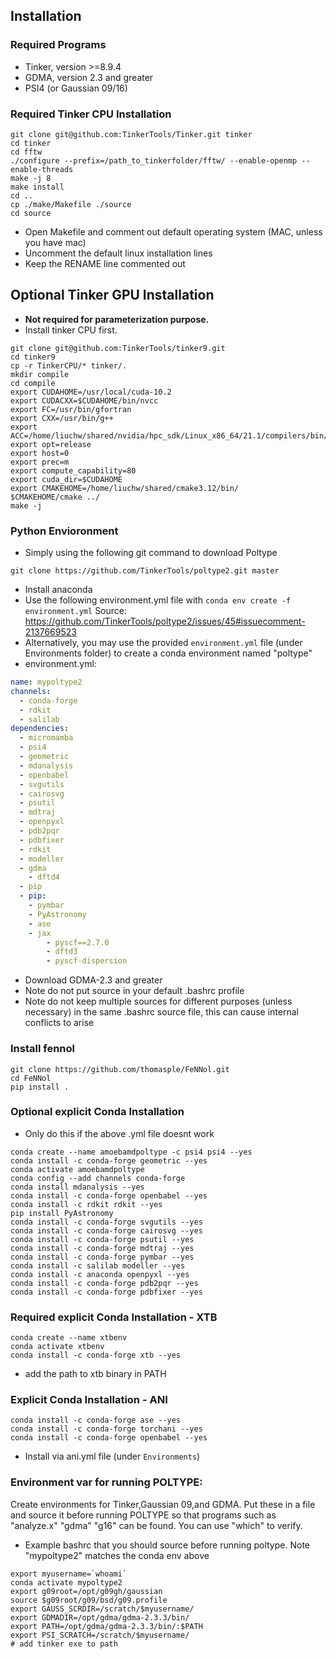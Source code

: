 ## Installation


### Required Programs
* Tinker, version >=8.9.4
* GDMA, version 2.3 and greater
* PSI4 (or Gaussian 09/16)


### Required Tinker CPU Installation
```
git clone git@github.com:TinkerTools/Tinker.git tinker
cd tinker
cd fftw
./configure --prefix=/path_to_tinkerfolder/fftw/ --enable-openmp --enable-threads
make -j 8
make install
cd ..
cp ./make/Makefile ./source
cd source
```
* Open Makefile and comment out default operating system (MAC, unless you have mac)
* Uncomment the default linux installation lines
* Keep the RENAME line commented out


## Optional Tinker GPU Installation
* **Not required for parameterization purpose.**
* Install tinker CPU first. 
```
git clone git@github.com:TinkerTools/tinker9.git
cd tinker9
cp -r TinkerCPU/* tinker/.
mkdir compile
cd compile
export CUDAHOME=/usr/local/cuda-10.2
export CUDACXX=$CUDAHOME/bin/nvcc
export FC=/usr/bin/gfortran
export CXX=/usr/bin/g++
export ACC=/home/liuchw/shared/nvidia/hpc_sdk/Linux_x86_64/21.1/compilers/bin/nvc++
export opt=release
export host=0
export prec=m
export compute_capability=80
export cuda_dir=$CUDAHOME
export CMAKEHOME=/home/liuchw/shared/cmake3.12/bin/
$CMAKEHOME/cmake ../
make -j
```


### Python Envioronment
* Simply using the following git command to download Poltype
```shell
git clone https://github.com/TinkerTools/poltype2.git master
```

* Install anaconda
* Use the following environment.yml file with `conda env create -f environment.yml` Source: https://github.com/TinkerTools/poltype2/issues/45#issuecomment-2137669523 
* Alternatively, you may use the provided `environment.yml` file (under Environments folder) to create a conda environment named "poltype"
* environment.yml:
```yaml
name: mypoltype2
channels:
  - conda-forge
  - rdkit
  - salilab
dependencies:
  - micromamba
  - psi4
  - geometric
  - mdanalysis
  - openbabel
  - svgutils
  - cairosvg
  - psutil
  - mdtraj
  - openpyxl
  - pdb2pqr
  - pdbfixer
  - rdkit
  - modeller
  - gdma
	- dftd4
  - pip
  - pip:
    - pymbar
    - PyAstronomy
    - ase 
    - jax
		- pyscf==2.7.0
		- dftd3
		- pyscf-dispersion
```

* Download GDMA-2.3 and greater
* Note do not put source in your default .bashrc profile
* Note do not keep multiple sources for different purposes (unless necessary) in the same .bashrc source file, this can cause internal conflicts to arise

### Install fennol

```
git clone https://github.com/thomasple/FeNNol.git
cd FeNNol
pip install .
```

### Optional explicit Conda Installation
* Only do this if the above .yml file doesnt work
```
conda create --name amoebamdpoltype -c psi4 psi4 --yes
conda install -c conda-forge geometric --yes
conda activate amoebamdpoltype
conda config --add channels conda-forge
conda install mdanalysis --yes
conda install -c conda-forge openbabel --yes
conda install -c rdkit rdkit --yes
pip install PyAstronomy
conda install -c conda-forge svgutils --yes
conda install -c conda-forge cairosvg --yes
conda install -c conda-forge psutil --yes
conda install -c conda-forge mdtraj --yes
conda install -c conda-forge pymbar --yes
conda install -c salilab modeller --yes
conda install -c anaconda openpyxl --yes
conda install -c conda-forge pdb2pqr --yes
conda install -c conda-forge pdbfixer --yes
```

### Required explicit Conda Installation - XTB
```
conda create --name xtbenv
conda activate xtbenv
conda install -c conda-forge xtb --yes
```
* add the path to xtb binary in PATH


### Explicit Conda Installation - ANI
```
conda install -c conda-forge ase --yes
conda install -c conda-forge torchani --yes
conda install -c conda-forge openbabel --yes
```
* Install via ani.yml file (under `Environments`)

### Environment var for running POLTYPE:
 Create environments for Tinker,Gaussian 09,and GDMA. Put these in a file and source it before running POLTYPE so that programs such as "analyze.x" "gdma" "g16" can be found. You can use "which" to verify.
* Example bashrc that you should source before running poltype. Note "mypoltype2" matches the conda env above
```shell
export myusername=`whoami`
conda activate mypoltype2
export g09root=/opt/g09gh/gaussian
source $g09root/g09/bsd/g09.profile
export GAUSS_SCRDIR=/scratch/$myusername/
export GDMADIR=/opt/gdma/gdma-2.3.3/bin/
export PATH=/opt/gdma/gdma-2.3.3/bin/:$PATH
export PSI_SCRATCH=/scratch/$myusername/
# add tinker exe to path
```
